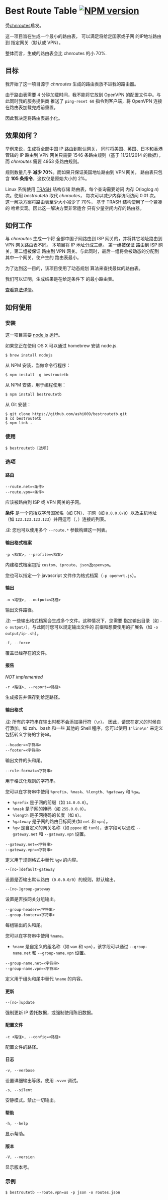 # Best Route Table [![NPM version](https://badge.fury.io/js/bestroutetb.png)](http://badge.fury.io/js/bestroutetb)

受[chnroutes][chnroutes]启发。

这一项目旨在生成一个最小的路由表，
可以满足将给定国家或子网
的IP地址路由到
指定网关（默认或 VPN）。

整体而言，生成的路由表会比
chnroutes 的小 70%.


## 目标

我开始了这一项目源于
*chnroutes* 生成的路由表放不进我的路由器。

由于路由表需要 4 分钟加载时间，我不能将它放到
OpenVPN 的配置文件中。与此同时我的服务提供商
推送了 `ping-reset 60` 指令到客户端，将
OpenVPN 连接在路由表加载完成前重置。

因此我决定将路由表最小化。


## 效果如何？

举例来说，生成将全部中国 IP 路由到默认网关，
同时将美国、英国、日本和香港管辖的 IP 路由到 VPN
网关只需要 1546 条路由规则（基于 11/21/2014 的数据），
而 *chnroutes* 需要 4953 条路由规则。

规则数量几乎 **减少 70%**。而如果只保证美国地址路由到 VPN 网关，
路由表只包含 **105 条指令**，这仅仅是原始大小的
2%。

Linux 系统使用 [TRASH][trash] 结构存储
路由表，每个查询需要访问
内存 O(loglog _n_) 次。使用 *bestroutetb* 取代 *chnroutes*，
每次可以减少内存访问访问 0.01 次。
这一解决方案将路由表至少大小减少了 70%，
基于 TRASH 结构使用了一个紧凑的
哈希实现。因此这一解决方案非常适合
只有少量空闲内存的路由器。


## 如何工作

与 *chnroutes* 生成一个将
全部中国子网路由到 ISP 网关的，并将其它地址路由到 VPN 网关路由表不同。
本项目将 IP 地址分成三组。 第一组被保证
路由到 ISP 网关，第二组被保证
路由到 VPN 网关。与此同时，最后一组将会被动态的分配到
其中一个网关，使产生的
路由表最小。

为了达到这一目的，该项目使用了动态规划
算法来查找最优的路由表。

我们可以证明，生成结果是在给定条件下
的最小路由表。

[查看算法详情][Blog]。


## 如何使用

### 安装

这一项目需要 [node.js][nodejs] 运行。

如果您正在使用 OS X 可以通过 homebrew 安装 node.js.

    $ brew install nodejs

从 NPM 安装，当做命令行程序：

    $ npm install -g bestroutetb

从 NPM 安装，用于编程使用：

    $ npm install bestroutetb

从 Git 安装：

    $ git clone https://github.com/ashi009/bestroutetb.git
    $ cd bestroutetb
    $ npm link .

### 使用

    $ bestroutetb [选项]

### 选项

#### 路由

    --route.net=<条件>
    --route.vpn=<条件>

应该被路由到 ISP 或 VPN 网关的子网。

**条件** 是一个包括双字母国家名（如 CN）、子网（如
`8.0.0.0/8`）以及主机地址（如 `123.123.123.123`）并用逗号（`,`）连接的列表。

_注:_ 您也可以使用多个 `--route.*` 参数构建这一列表。

#### 输出格式档案

    -p <档案>, --profile=<档案>

内建格式档案包括 `custom`、`iproute`、`json`及`openvpn`。

您也可以指定一个 javascript 文件作为格式档案（`-p openwrt.js`）。

#### 输出

    -o <路径>, --output=<路径>

输出文件路径。

_注:_ 一些输出格式档案会生成多个文件。这种情况下，您需要
指定输出目录（如 `-o output/`），与此同时您可以规定输出文件的
前缀和想要使用的扩展名（如 `-o output/ip-.sh`）。

    -f, --force

覆盖已经存在的文件。

#### 报告

_NOT implemented_

    -r <路径>, --report=<路径>

生成报告并保存到给定路径。

#### 输出格式

_注:_ 所有的字符串在输出时都不会添加换行符（`\n`）。
因此，请您在定义的时候自行添加。如 zsh、bash 和一些
其他的 Shell 程序，您可以使用 `$'line\n'` 来定义包括转义字符的字符串。

    --header=<字符串>
    --footer=<字符串>

输出文件的头和尾。

    --rule-format=<字符串>

用于格式化规则的字符串。

您可以在字符串中使用 `%prefix`、`%mask`、`%length`、`%gateway` 和 `%gw`。

- `%prefix` 是子网的前缀（如 `14.0.0.0`）。
- `%mask` 是子网的掩码（如 `255.0.0.0`）。
- `%length` 是子网掩码的长度（如 `8`）。
- `%gateway` 是子网的路由目标网关(如 `net` 和 `vpn`）。
- `%gw` 是自定义的网关名称（如 `pppoe` 和 `tun0`），该字段可以通过
  `--gateway.net` 和 `--gateway.vpn` 设置。

<!-- -->

    --gateway.net=<字符串>
    --gateway.vpn=<字符串>

定义用于规则格式中替代 `%gw` 的内容。

    --[no-]default-gateway

设置是否输出默认路由（`0.0.0.0/0`）的规则，默认输出。

    --[no-]group-gateway

设置是否按网关分组输出。

    --group-header=<字符串>
    --group-footer=<字符串>

每组输出的头和尾。

您可以在字符串中使用 `%name`。

- `%name` 是自定义的组名称（如 `wan` 和 `vpn`），该字段可以通过
  `--group-name.net` 和 `--group-name.vpn` 设置。

<!-- -->

    --group-name.net=<字符串>
    --group-name.vpn=<字符串>

定义用于组头和尾中替代 `%name` 的内容。

#### 更新

    --[no-]update

强制更新 IP 委托数据，或强制使用陈旧数据。

#### 配置文件

    -c <路径>, --config=<路径>

配置文件的路径。

#### 日志

    -v, --verbose

设置详细输出等级。使用 `-vvvv` 调试。

    -s, --silent

安静模式。禁止一切输出。

#### 帮助

    -h, --help

显示帮助。

#### 版本

    -V, --version

显示版本号。

### 示例

    $ bestroutetb --route.vpn=us -p json -o routes.json

[chnroutes]: https://github.com/fivesheep/chnroutes
[trash]: http://www.nada.kth.se/~snilsson/publications/TRASH/trash.pdf
[blog]: http://ashi009.tumblr.com/post/36581070478/vpn
[nodejs]: http://nodejs.org
[wget]: http://www.gnu.org/software/wget/
